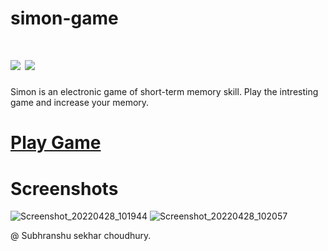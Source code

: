 # simon-game
# <img src="https://img.shields.io/badge/Status%3A-Complete-green"> <img src="https://img.shields.io/badge/Responsive%3A-Yes-yellow">
Simon is an electronic game of short-term memory skill. Play the intresting game and increase your memory.

# [Play Game]('https://subhranshuchoudhury.github.io/simon-game')

# Screenshots

![Screenshot_20220428_101944](https://user-images.githubusercontent.com/63858190/165680068-a46436f4-c30d-4e8e-b59e-505b34284ddf.png)
![Screenshot_20220428_102057](https://user-images.githubusercontent.com/63858190/165680073-fe3c6fe5-0a71-4d18-b33a-e846f44eed38.png)

@ Subhranshu sekhar choudhury.

